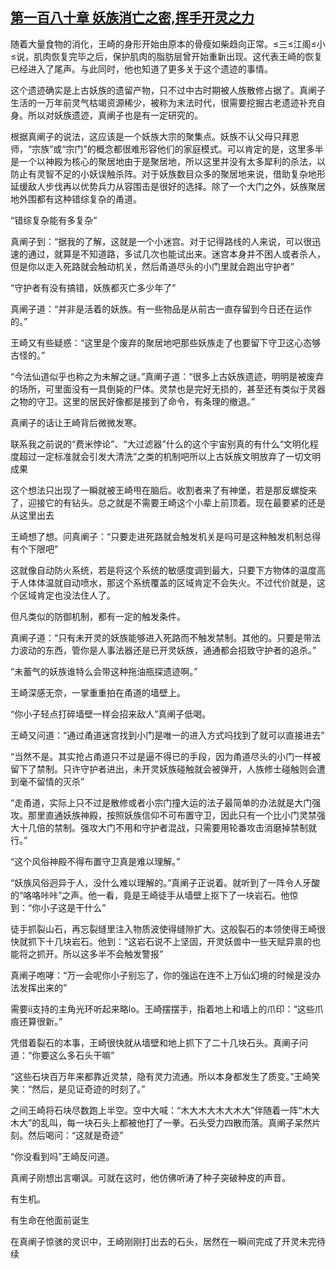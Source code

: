 ## [第一百八十章 妖族消亡之密,挥手开灵之力](https://www.xxbiquge.com/11_11207/8926841.html)


  随着大量食物的消化，王崎的身形开始由原本的骨瘦如柴趋向正常。≤三≤江阁≤小≤说，肌肉恢复完毕之后，保护肌肉的脂肪层曾开始重新出现。这代表王崎的恢复已经进入了尾声。与此同时，他也知道了更多关于这个遗迹的事情。

  这个遗迹确实是上古妖族的遗留产物，只不过中古时期被人族散修占据了。真阐子生活的一万年前灵气枯竭资源稀少，被称为末法时代，很需要挖掘古老遗迹补充自身。所以对妖族遗迹，真阐子也是有一定研究的。

  根据真阐子的说法，这应该是一个妖族大宗的聚集点。妖族不认父母只拜恩师，“宗族”或“宗门”的概念都很难形容他们的家庭模式。可以肯定的是，这里多半是一个以神殿为核心的聚居地由于是聚居地，所以这里并没有太多犀利的杀法，以防止有灵智不足的小妖误触杀阵。对于妖族数目众多的聚居地来说，借助复杂地形延缓敌人步伐再以优势兵力从容围击是很好的选择。除了一个大门之外，妖族聚居地外围都有这种错综复杂的甬道。

  “错综复杂能有多复杂”

  真阐子到：“据我的了解，这就是一个小迷宫。对于记得路线的人来说，可以很迅速的通过，就算是不知道路，多试几次也能试出来。迷宫本身并不困人或者杀人，但是你以走入死路就会触动机关，然后甬道尽头的小门里就会跑出守护者”

  “守护者有没有搞错，妖族都灭亡多少年了”

  真阐子道：“并非是活着的妖族。有一些物品是从前古一直存留到今日还在运作的。”

  王崎又有些疑惑：“这里是个废弃的聚居地吧那些妖族走了也要留下守卫这心态够古怪的。”

  “今法仙道似乎也称之为未解之谜。”真阐子道：“很多上古妖族遗迹，明明是被废弃的场所，可里面没有一具倒毙的尸体。灵禁也是完好无损的，甚至还有类似于灵器之物的守卫。这里的居民好像都是接到了命令，有条理的撤退。”

  真阐子的话让王崎背后微微发寒。

  联系我之前说的“费米悖论”、“大过滤器”什么的这个宇宙别真的有什么“文明化程度超过一定标准就会引发大清洗”之类的机制吧所以上古妖族文明放弃了一切文明成果

  这个想法只出现了一瞬就被王崎甩在脑后。收割者来了有神堡，若是那反螺旋来了，迎接它的有钻头。总之就是不需要王崎这个小辈上前顶着。现在最要紧的还是从这里出去

  王崎想了想。问真阐子：“只要走进死路就会触发机关是吗可是这种触发机制总得有个下限吧”

  这就像自动防火系统，若是将这个系统的敏感度调到最大，只要下方物体的温度高于人体体温就自动喷水，那这个系统覆盖的区域肯定不会失火。不过代价就是，这个区域肯定也没法住人了。

  但凡类似的防御机制，都有一定的触发条件。

  真阐子道：“只有未开灵的妖族能够进入死路而不触发禁制。其他的。只要是带法力波动的东西，管你是人事法器还是已开灵妖族，通通都会招致守护者的追杀。”

  “未蓄气的妖族谁特么会带这种拖油瓶探遗迹啊。”

  王崎深感无奈，一掌重重拍在甬道的墙壁上。

  “你小子轻点打碎墙壁一样会招来敌人”真阐子低喝。

  王崎又问道：“通过甬道迷宫找到小门是唯一的进入方式吗找到了就可以直接进去”

  “当然不是。其实抢占甬道只不过是逼不得已的手段，因为甬道尽头的小门一样被留下了禁制。只许守护者进出，未开灵妖族碰触就会被弹开，人族修士碰触则会遭到毫不留情的灭杀”

  “走甬道，实际上只不过是散修或者小宗门撞大运的法子最简单的办法就是大门强攻。那里直通妖族神殿，按照妖族信仰不可布置守卫，因此只有一个比小门灵禁强大十几倍的禁制。强攻大门不用和守护者混战，只需要用轮番攻击消磨掉禁制就行。”

  “这个风俗神殿不得布置守卫真是难以理解。”

  “妖族风俗迥异于人，没什么难以理解的。”真阐子正说着。就听到了一阵令人牙酸的“咯咯咔咔”之声。他一看，竟是王崎徒手从墙壁上抠下了一块岩石。他惊到：“你小子这是干什么”

  徒手抓裂山石，再忘裂缝里注入物质波使得缝隙扩大。这般裂石的本领使得王崎很快就抓下十几块岩石。他到：“这岩石说不上坚固，开灵妖兽中一些天赋异禀的也能将之抓开。所以这多半不会触发警报”

  真阐子咆哮：“万一会呢你小子别忘了，你的强运在连不上万仙幻境的时候是没办法发挥出来的”

  需要ii支持的主角光环听起来略lo。王崎摆摆手，指着地上和墙上的爪印：“这些爪痕还算很新。”

  凭借着裂石的本事，王崎很快就从墙壁和地上抓下了二十几块石头。真阐子问道：“你要这么多石头干嘛”

  “这些石块百万年来都靠近灵禁，隐有灵力流通。所以本身都发生了质变。”王崎笑笑：“然后，是见证奇迹的时刻了。”

  之间王崎将石块尽数跑上半空。空中大喊：“木大木大木大木大”伴随着一阵“木大木大”的乱叫，每一块石头上都被他打了一拳。石头受力四散而落。真阐子呆然片刻。然后喝问：“这就是奇迹”

  “你没看到吗”王崎反问道。

  真阐子刚想出言嘲讽。可就在这时，他仿佛听涛了种子突破种皮的声音。

  有生机。

  有生命在他面前诞生

  在真阐子惊骇的灵识中，王崎刚刚打出去的石头，居然在一瞬间完成了开灵未完待续
